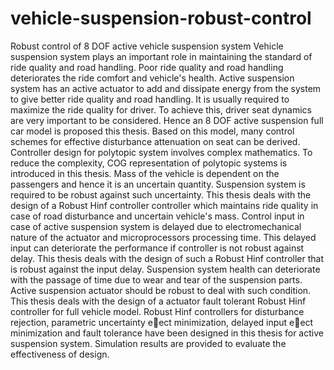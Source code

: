# vehicle-suspension-robust-control
Robust control of 8 DOF active vehicle suspension system
Vehicle suspension system plays an important role in maintaining the standard of
ride quality and road handling. Poor ride quality and road handling deteriorates
the ride comfort and vehicle's health. Active suspension system has an active
actuator to add and dissipate energy from the system to give better ride quality
and road handling.
It is usually required to maximize the ride quality for driver. To achieve this,
driver seat dynamics are very important to be considered. Hence an 8 DOF active
suspension full car model is proposed this thesis. Based on this model, many
control schemes for effective disturbance attenuation on seat can be derived.
Controller design for polytopic system involves complex mathematics. To reduce
the complexity, COG representation of polytopic systems is introduced in this
thesis.
Mass of the vehicle is dependent on the passengers and hence it is an uncertain
quantity. Suspension system is required to be robust against such uncertainty.
This thesis deals with the design of a Robust Hinf controller controller which
maintains ride quality in case of road disturbance and uncertain vehicle's mass.
Control input in case of active suspension system is delayed due to electromechanical
nature of the actuator and microprocessors processing time. This
delayed input can deteriorate the performance if controller is not robust against
delay. This thesis deals with the design of such a Robust Hinf controller that is
robust against the input delay.
Suspension system health can deteriorate with the passage of time due to wear and tear of the suspension parts. Active suspension actuator should be robust to
deal with such condition. This thesis deals with the design of a actuator fault
tolerant Robust Hinf controller for full vehicle model.
Robust Hinf controllers for disturbance rejection, parametric uncertainty eect
minimization, delayed input eect minimization and fault tolerance have been
designed in this thesis for active suspension system. Simulation results are
provided to evaluate the effectiveness of design.
